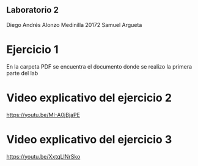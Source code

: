 ## Laboratorio 2
Diego Andrés Alonzo Medinilla 20172
Samuel Argueta 
# Ejercicio 1
En la carpeta PDF se encuentra el documento donde se realizo la primera parte del lab
# Video explicativo del ejercicio 2
https://youtu.be/MI-A0jBjaPE
# Video explicativo del ejercicio 3
https://youtu.be/XxtqLINrSko
